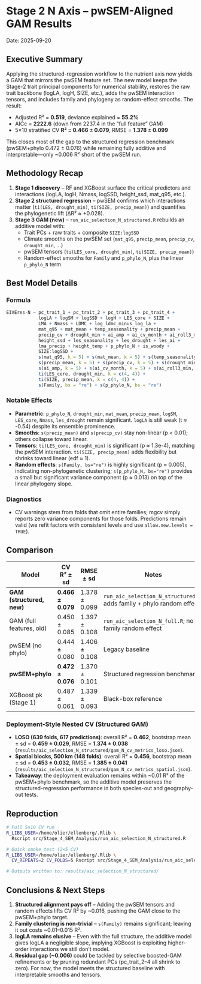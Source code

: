 # Stage 2 N Axis – pwSEM-Aligned GAM Results
Date: 2025-09-20

## Executive Summary
Applying the structured-regression workflow to the nutrient axis now yields a GAM that mirrors the pwSEM feature set. The new model keeps the Stage-2 trait principal components for numerical stability, restores the raw trait backbone (logLA, logH, SIZE, etc.), adds the pwSEM interaction tensors, and includes family and phylogeny as random-effect smooths. The result:

- Adjusted R² = **0.519**, deviance explained = **55.2%**
- AICc = **2222.6** (down from 2237.4 in the “full feature” GAM)
- 5×10 stratified CV **R² = 0.466 ± 0.079**, RMSE = **1.378 ± 0.099**

This closes most of the gap to the structured regression benchmark (pwSEM+phylo 0.472 ± 0.076) while remaining fully additive and interpretable—only ~0.006 R² short of the pwSEM run.

## Methodology Recap
1. **Stage 1 discovery** – RF and XGBoost surface the critical predictors and interactions (logLA, logH, Nmass, logSSD, height_ssd, mat_q95, etc.).
2. **Stage 2 structured regression** – pwSEM confirms which interactions matter (`ti(LES, drought_min)`, `ti(SIZE, precip_mean)`) and quantifies the phylogenetic lift (ΔR² ≈ +0.028).
3. **Stage 3 GAM (new)** – `run_aic_selection_N_structured.R` rebuilds an additive model with:
   - Trait PCs + raw traits + composite `SIZE:logSSD`
   - Climate smooths on the pwSEM set (`mat_q95`, `precip_mean`, `precip_cv`, `drought_min`, …)
   - pwSEM tensors (`ti(LES_core, drought_min)`, `ti(SIZE, precip_mean)`)
   - Random-effect smooths for `Family` and `p_phylo_N`, plus the linear `p_phylo_N` term

## Best Model Details

### Formula
```r
EIVEres-N ~ pc_trait_1 + pc_trait_2 + pc_trait_3 + pc_trait_4 +
            logLA + logSM + logSSD + logH + LES_core + SIZE +
            LMA + Nmass + LDMC + log_ldmc_minus_log_la +
            mat_q95 + mat_mean + temp_seasonality + precip_mean +
            precip_cv + drought_min + ai_amp + ai_cv_month + ai_roll3_min +
            height_ssd + les_seasonality + les_drought + les_ai +
            lma_precip + height_temp + p_phylo_N + is_woody +
            SIZE:logSSD +
            s(mat_q95, k = 5) + s(mat_mean, k = 5) + s(temp_seasonality, k = 5) +
            s(precip_mean, k = 5) + s(precip_cv, k = 5) + s(drought_min, k = 5) +
            s(ai_amp, k = 5) + s(ai_cv_month, k = 5) + s(ai_roll3_min, k = 5) +
            ti(LES_core, drought_min, k = c(4, 4)) +
            ti(SIZE, precip_mean, k = c(4, 4)) +
            s(Family, bs = "re") + s(p_phylo_N, bs = "re")
```

### Notable Effects
- **Parametric**: `p_phylo_N`, `drought_min`, `mat_mean`, `precip_mean`, `logSM`, `LES_core`, `Nmass`, `les_drought` remain significant. `logLA` is still weak (t ≈ -0.54) despite its ensemble prominence.
- **Smooths**: `s(precip_mean)` and `s(precip_cv)` stay non-linear (p < 0.01); others collapse toward linear.
- **Tensors**: `ti(LES_core, drought_min)` is significant (p ≈ 1.3e-4), matching the pwSEM interaction. `ti(SIZE, precip_mean)` adds flexibility but shrinks toward linear (edf ≈ 1).
- **Random effects**: `s(Family, bs="re")` is highly significant (p ≈ 0.005), indicating non-phylogenetic clustering; `s(p_phylo_N, bs="re")` provides a small but significant variance component (p ≈ 0.013) on top of the linear phylogeny slope.

### Diagnostics
- CV warnings stem from folds that omit entire families; mgcv simply reports zero variance components for those folds. Predictions remain valid (we refit factors with consistent levels and use `allow.new.levels = TRUE`).

## Comparison
| Model | CV R² ± sd | RMSE ± sd | Notes |
|-------|------------|-----------|-------|
| **GAM (structured, new)** | **0.466 ± 0.079** | 1.378 ± 0.099 | `run_aic_selection_N_structured.R`; adds family + phylo random effects |
| GAM (full features, old) | 0.450 ± 0.085 | 1.397 ± 0.108 | `run_aic_selection_N_full.R`; no family random effect |
| pwSEM (no phylo) | 0.444 ± 0.080 | 1.406 ± 0.108 | Legacy baseline |
| **pwSEM+phylo** | **0.472 ± 0.076** | 1.370 ± 0.101 | Structured regression benchmark |
| XGBoost pk (Stage 1) | 0.487 ± 0.061 | 1.339 ± 0.093 | Black-box reference |

### Deployment-Style Nested CV (Structured GAM)
- **LOSO (639 folds, 617 predictions)**: overall R² = **0.462**, bootstrap mean ± sd = **0.459 ± 0.029**, RMSE = **1.374 ± 0.038** (`results/aic_selection_N_structured/gam_N_cv_metrics_loso.json`).
- **Spatial blocks, 500 km (148 folds)**: overall R² = **0.456**, bootstrap mean ± sd = **0.453 ± 0.032**, RMSE = **1.385 ± 0.041** (`results/aic_selection_N_structured/gam_N_cv_metrics_spatial.json`).
- **Takeaway**: the deployment evaluation remains within ~0.01 R² of the pwSEM+phylo benchmark, so the additive model preserves the structured-regression performance in both species-out and geography-out tests.

## Reproduction
```bash
# Full 5×10 CV run
R_LIBS_USER=/home/olier/ellenberg/.Rlib \
  Rscript src/Stage_4_SEM_Analysis/run_aic_selection_N_structured.R

# Quick smoke test (2×5 CV)
R_LIBS_USER=/home/olier/ellenberg/.Rlib \
  CV_REPEATS=2 CV_FOLDS=5 Rscript src/Stage_4_SEM_Analysis/run_aic_selection_N_structured.R

# Outputs written to: results/aic_selection_N_structured/
```

## Conclusions & Next Steps
1. **Structured alignment pays off** – Adding the pwSEM tensors and random effects lifts CV R² by ~0.016, pushing the GAM close to the pwSEM+phylo target.
2. **Family clustering is non-trivial** – `s(Family)` remains significant; leaving it out costs ~0.01–0.015 R².
3. **logLA remains elusive** – Even with the full structure, the additive model gives logLA a negligible slope, implying XGBoost is exploiting higher-order interactions we still don’t model.
4. **Residual gap (~0.006)** could be tackled by selective boosted-GAM refinements or by pruning redundant PCs (pc_trait_2–4 all shrink to zero). For now, the model meets the structured baseline with interpretable smooths and tensors.

